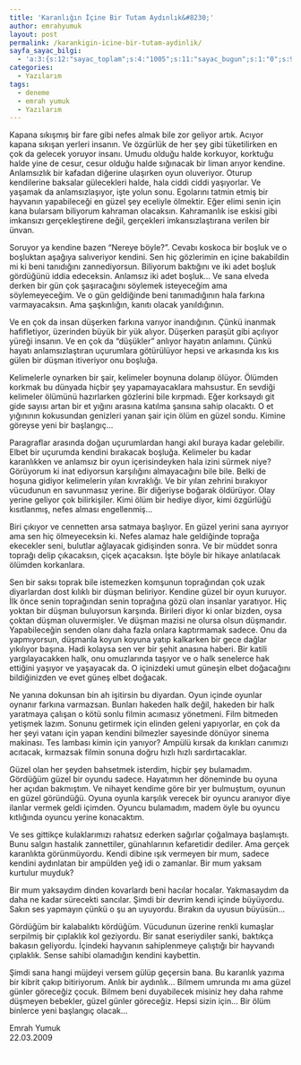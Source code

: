 ```yaml
---
title: 'Karanlığın İçine Bir Tutam Aydınlık&#8230;'
author: emrahyumuk
layout: post
permalink: /karankigin-icine-bir-tutam-aydinlik/
sayfa_sayac_bilgi:
  - 'a:3:{s:12:"sayac_toplam";s:4:"1005";s:11:"sayac_bugun";s:1:"0";s:9:"son_okuma";s:10:"1364922207";}'
categories:
  - Yazılarım
tags:
  - deneme
  - emrah yumuk
  - Yazılarım
---
```

Kapana sıkışmış bir fare gibi nefes almak bile zor geliyor artık. Acıyor kapana sıkışan yerleri insanın. Ve özgürlük de her şey gibi tüketilirken en çok da gelecek yoruyor insanı. Umudu olduğu halde korkuyor, korktuğu halde yine de cesur, cesur olduğu halde sığınacak bir liman arıyor kendine. Anlamsızlık bir kafadan diğerine ulaşırken oyun oluveriyor. Oturup kendilerine baksalar gülecekleri halde, hala ciddi ciddi yaşıyorlar. Ve yaşamak da anlamsızlaşıyor, işte yolun sonu. Egolarını tatmin etmiş bir hayvanın yapabileceği en güzel şey eceliyle ölmektir. Eğer elimi senin için kana bularsam biliyorum kahraman olacaksın. Kahramanlık ise eskisi gibi imkansızı gerçekleştirene değil, gerçekleri imkansızlaştırana verilen bir ünvan.

Soruyor ya kendine bazen &#8220;Nereye böyle?&#8221;. Cevabı koskoca bir boşluk ve o boşluktan aşağıya salıveriyor kendini. Sen hiç gözlerimin en içine bakabildin mi ki beni tanıdığını zannediyorsun. Biliyorum baktığını ve iki adet boşluk gördüğünü iddia edeceksin. Anlamsız iki adet boşluk&#8230; Ve sana elveda derken bir gün çok şaşıracağını söylemek isteyeceğim ama söylemeyeceğim. Ve o gün geldiğinde beni tanımadığının hala farkına varmayacaksın. Ama şaşkınlığın, kanıtı olacak yanıldığının.

<!--more-->

Ve en çok da insan düşerken farkına varıyor inandığının. Çünkü inanmak hafifletiyor, üzerinden büyük bir yük alıyor. Düşerken paraşüt gibi açılıyor yüreği insanın. Ve en çok da &#8220;düşükler&#8221; anlıyor hayatın anlamını. Çünkü hayatı anlamsızlaştıran uçurumlara götürülüyor hepsi ve arkasında kıs kıs gülen bir düşman itiveriyor onu boşluğa.

Kelimelerle oynarken bir şair, kelimeler boynuna dolanıp ölüyor. Ölümden korkmak bu dünyada hiçbir şey yapamayacaklara mahsustur. En sevdiği kelimeler ölümünü hazırlarken gözlerini bile kırpmadı. Eğer korksaydı git gide sayısı artan bir et yığını arasına katılma şansına sahip olacaktı. O et yığınının kokusundan genizleri yanan şair için ölüm en güzel sondu. Kimine göreyse yeni bir başlangıç&#8230;

Paragraflar arasında doğan uçurumlardan hangi akıl buraya kadar gelebilir. Elbet bir uçurumda kendini bırakacak boşluğa. Kelimeler bu kadar karanlıkken ve anlamsız bir oyun içerisindeyken hala izini sürmek niye? Görüyorum ki inat ediyorsun karşılığını almayacağını bile bile. Belki de hoşuna gidiyor kelimelerin yılan kıvraklığı. Ve bir yılan zehrini bırakıyor vücudunun en savunmasız yerine. Bir diğeriyse boğarak öldürüyor. Olay yerine geliyor çok bilirkişiler. Kimi ölüm bir hediye diyor, kimi özgürlüğü kısıtlanmış, nefes alması engellenmiş&#8230;

Biri çıkıyor ve cennetten arsa satmaya başlıyor. En güzel yerini sana ayırıyor ama sen hiç ölmeyeceksin ki. Nefes alamaz hale geldiğinde toprağa ekecekler seni, bulutlar ağlayacak gidişinden sonra. Ve bir müddet sonra toprağı delip çıkacaksın, çiçek açacaksın. İşte böyle bir hikaye anlatılacak ölümden korkanlara.

Sen bir saksı toprak bile istemezken komşunun toprağından çok uzak diyarlardan dost kılıklı bir düşman beliriyor. Kendine güzel bir oyun kuruyor. İlk önce senin toprağından senin toprağına gözü olan insanlar yaratıyor. Hiç yoktan bir düşman buluyorsun karşında. Birileri diyor ki onlar bizden, oysa çoktan düşman oluvermişler. Ve düşman mazisi ne olursa olsun düşmandır. Yapabileceğin senden olanı daha fazla onlara kaptırmamak sadece. Onu da yapmıyorsun, düşmanla koyun koyuna yatıp kalkarken bir gece dağlar yıkılıyor başına. Hadi kolaysa sen ver bir şehit anasına haberi. Bir katili yargılayacakken halk, onu omuzlarında taşıyor ve o halk senelerce hak ettiğini yaşıyor ve yaşayacak da. O içinizdeki umut güneşin elbet doğacağını bildiğinizden ve evet güneş elbet doğacak.

Ne yanına dokunsan bin ah işitirsin bu diyardan. Oyun içinde oyunlar oynanır farkına varmazsan. Bunları hakeden halk değil, hakeden bir halk yaratmaya çalışan o kötü sonlu filmin acımasız yönetmeni. Film bitmeden yetişmek lazım. Sonunu getirmek için elinden geleni yapıyorlar, en çok da her şeyi vatanı için yapan kendini bilmezler sayesinde dönüyor sinema makinası. Tes lambası kimin için yanıyor? Ampülü kırsak da kırıkları canımızı acıtacak, kırmazsak filmin sonuna doğru hızlı hızlı sardırtacaklar.

Güzel olan her şeyden bahsetmek isterdim, hiçbir şey bulamadım. Gördüğüm güzel bir oyundu sadece. Hayatımın her döneminde bu oyuna her açıdan bakmıştım. Ve nihayet kendime göre bir yer bulmuştum, oyunun en güzel göründüğü. Oyuna oyunla karşılık verecek bir oyuncu aranıyor diye ilanlar vermek geldi içimden. Oyuncu bulamadım, madem öyle bu oyuncu kıtlığında oyuncu yerine konacaktım.

Ve ses gittikçe kulaklarımızı rahatsız ederken sağırlar çoğalmaya başlamıştı. Bunu salgın hastalık zannettiler, günahlarının kefaretidir dediler. Ama gerçek karanlıkta görünmüyordu. Kendi dibine ışık vermeyen bir mum, sadece kendini aydınlatan bir ampülden yeğ idi o zamanlar. Bir mum yaksam kurtulur muyduk?

Bir mum yaksaydım dinden kovarlardı beni hacılar hocalar. Yakmasaydım da  daha ne kadar sürecekti sancılar. Şimdi bir devrim kendi içinde büyüyordu. Sakın ses yapmayın çünkü o şu an uyuyordu. Bırakın da uyusun büyüsün&#8230;

Gördüğüm bir kalabalıktı kördüğüm. Vücudunun üzerine renkli kumaşlar serpilmiş bir çıplaklık kol geziyordu. Bir sanat eseriydiler sanki, baktıkça bakasın geliyordu. İçindeki hayvanın sahiplenmeye çalıştığı bir hayvandı çıplaklık. Sense sahibi olamadığın kendini kaybettin.

Şimdi sana hangi müjdeyi versem gülüp geçersin bana. Bu karanlık yazıma bir kibrit çakıp bitiriyorum. Anlık bir aydınlık&#8230; Bilmem umrunda mı ama güzel günler göreceğiz çocuk. Bilmem beni duyabilecek misiniz hey daha rahme düşmeyen bebekler, güzel günler göreceğiz. Hepsi sizin için&#8230; Bir ölüm binlerce yeni başlangıç olacak&#8230;

Emrah Yumuk  
22.03.2009

<span style="color: #ffffff;">.</span>